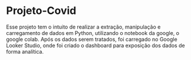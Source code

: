 # Projeto-Covid

Esse projeto tem o intuito de realizar a extração, manipulação e carregamento de dados em Python, utilizando  o notebook da google, o google colab. 
Após os dados serem tratados,  foi carregado no Google Looker Studio, onde foi criado o dashboard para exposição dos dados de forma analítica.
